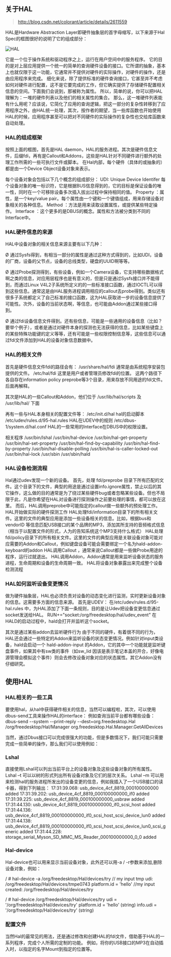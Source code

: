 ## 关于HAL

>http://blog.csdn.net/colorant/article/details/2611559

HAL是Hardware Abstraction Layer即硬件抽象层的首字母缩写，以下来源于Hal Spec的框图很好的说明了它的组成部分：

![HAL](http://p.blog.csdn.net/images/p_blog_csdn_net/colorant/hal-arch.png  "HAL")

它是一个位于操作系统和驱动程序之上，运行在用户空间中的服务程序。
它的目的是对上层应用提供一个统一的简单的查询硬件设备的接口。它所谓的抽象，基本上也就仅限于这一功能，它通常并不提供对硬件的实际操作，对硬件的操作，还是由应用程序来完成。
细化来说，除了提供标准的硬件查询接口，它甚至并不考虑如何对硬件进行配置，这不是它要完成的工作，但它确实提供了存储硬件配置相关信息的空间。下面我们会说到，那被称为属性。
所以，简单的说，你可以把HAL理解为：一堆的硬件列表以及他们的相关属性的集合。
那么，这一堆硬件列表能有什么用呢？应该说，它简化了应用的查询逻辑，把这一部分的复杂性转移到了应用程序之外，由HAL统一处理，其次，按作者的期望，当一些库函数也开始使用HAL的时候，应用程序甚至可以把对不同硬件的实际操作的复杂性也交给库函数来自动处理。

###  HAL的组成框架
按照上面的框图，首先是HAL daemon，HAL的服务进程。其次是硬件信息文件，后缀fdi，再有是Callout和Addons，这些是HAL针对不同硬件进行额外的处理工作所需的一些可执行文件或脚本。
在Hal内部，每个硬件（具体的或抽象的）都是由一个Device Object设备对象来表示。
 
每个设备对象会包括以下几个概念的组成部分：
UDI: Unique Device Identifer 每个设备对象的唯一标识符，它是根据BUS信息得到的，它的目标是保证设备的唯一性，同时在一个可移除设备多次插入拔出过程中保持相同的值。
Property ：属性，是一个key/value pair。每个属性由一个键和一个键值组成，用来存储设备对象相关的各种信息。
Method ：方法是用来读取设置属性，或提供某些特定操作。
Interface ：这个更多的是DBUS的概念。属性和方法被分类到不同的Interface中。

###  HAL硬件信息的来源
HAL中设备对象的相关信息来源主要有以下几种：
 
Ø       通过Sysfs得到，有相当一部分的属性是通过这种方式得到的，比如UDI，设备的厂商，设备的父节点，设备的总线类型，硬盘的UUID啊等等。
 
Ø       通过Probe探测得到，有些设备，例如一个Camera设备，它支持哪些数据格式啊之类的信息，对应用层程序也是有意义的，但是只是通过Sysfs接口并不能得到，而通过Linux V4L2子系统所定义的的一些标准接口函数，通过IOCTL可以得到这些信息。通常这是由HAL服务进程调用相应的callout去probe得到。类似还有很多子系统都定义了自己标准的接口函数，这为HAL获取进一步的设备信息提供了可能性。次外，设备的当前状态啊，等信息，也可能由Addon通过某些接口得到。
 
Ø       通过fdi设备信息文件得到。还有些信息，可能是一些通用的设备信息（比如？要举个例子），或者是通过对硬件本身的探测也无法获得的信息，比如某些键盘上的某些特殊功能键的定义等等，还有可能是一些权限控制信息等，这些信息可以通过fdi文件添加到HAL的设备对象信息数据中。

### HAL的相关文件
首先是硬件信息文件fdi的路径会有：
/usr/share/hal/fdi 通常是由系统程序安装包提供的文件。
/etc/hal/fdi 这里是用户或者管理员修改fdi的位置。
这两个路径下各自存在information policy preprobe等3个目录，用来存放不同用途的fdi文件。后面再解释。
 
其次是HAL的一些Callout和Addon，他们位于 /usr/lib/hal/scripts 及 /usr/lib/hal/ 下面
 
再有一些与HAL本身相关的配置文件等：
/etc/init.d/hal hal的启动脚本
/etc/udev/rules.d/95-hal.rules  HAL在UDEV中的规则
/etc/dbus-1/system.d/hal.conf  HAL的一些常用的Interface在DBUS中的权限设置。
 
相关程序
/usr/bin/lshal
/usr/bin/hal-device
/usr/bin/hal-get-property
/usr/bin/hal-set-property
/usr/bin/hal-find-by-capability
/usr/bin/hal-find-by-property
/usr/bin/hal-disable-polling
/usr/bin/hal-is-caller-locked-out
/usr/bin/hal-lock
/usr/sbin
/usr/sbin/hald

### HAL设备检测流程
Hal通过udev发现一个新的设备。
首先，处理 fdi/preprobe 目录下所有匹配的文件。这个目录下的文件，典型的用途是通过设置info.ignore属性，禁止以后的其它操作，这么做的目的通常是为了绕过某些硬件bug或者忽略某些设备。但也不局限于此，凡是你希望在HAL对设备进行探测操作之前要处理的事情，都可以放在这里。
而后，HAL调用preprobe中可能指定的callout做一些额外的预处理工作。
HAL开始做实际的硬件探测工作
HAL处理fdi/information目录下的所有相关文件。这里的文件的典型应用是添加一些设备相关的信息。比如，根据bus和vendorID 等信息匹配USB接口的某个品牌的MP3，添加其所支持的音频格式信息（相当于以配置文件的形式，人为的告知系统这个MP3支持什么格式）
HAL处理fdi/policy目录下的所有相关文件。这里的文件的典型应用是关联设备对象可能对应需要的Addon和Callout，例如键盘设备可能会需要绑定一个名为hald-addon-keyboard的addon
HAL调用Callout ，通常来说Callout都是一些做Probe用途的程序，运行过就退出。
HAL调用Addon，Addon通常是用来监听设备状态的服务进程，生命周期和设备的生命周期一致。
HAL将设备对象暴露出来完成整个设备检测流程

### HAL如何监听设备变更情况
做为硬件抽象层，HAL也必须负责对设备的动态变化进行监测，实时更新设备对象的信息。这需要多方面的信息来源。
首先是UDEV：
在/etc/udev/rules.d/95-hal.rules 中，为HAL添加了下面一条规则，目的是让Udev把设备变更信息通过socket发送给HAL。
RUN+="socket:/org/freedesktop/hal/udev_event"
在HALD的启动过程中，hald会打开并监听这个socket。
 
其次是通过某些addon去监听硬件行为
由于不同的硬件，有着很不同的行为，HAL还会通过一些特定的Addon来监听设备的状态变更情况。例如针对input类设备，hald会启动一个 hald-addon-input 的Addon，它的其中一个功能就是监听键盘事件，如果其中有sw类的事件（如sw_lid 因该是表示笔记本盖的开合，好像电源管理会模拟这个事件）则会去修改设备对象对应的状态属性。其它Addon没有仔细研究。

## 使用HAL

### HAL相关的一些工具
要使用hal，从hal中获得硬件相关的信息，当然可以编程啦，其次，可以使用dbus-send工具来操作HAL的interface：
例如查询当前平台都有哪些设备：
dbus-send --system --print-reply --dest=org.freedesktop.Hal /org/freedesktop/Hal/Manager org.freedesktop.Hal.Manager.GetAllDevices
 
当然，通过Dbus接口可以完成很强大的功能，但是多数情况下，我们可能只需要完成一些简单的操作，那么我们可以使用例如：

### Lshal

直接使用Lshal可以列出当前平台上的设备对象及这些设备对象的所有属性。
Lshal –t 可以以树的形式列出所有设备对象及它们的层次关系。
Lshal –m 可以用来检测hal的服务进程所发出的设备变更的信息，例如我插入了一个USB接口的读卡器，得到下列输出：
17:31:39.068: usb_device_4cf_8819_000100000000 added
17:31:39.202: usb_device_4cf_8819_000100000000_if0 added
17:31:39.225: usb_device_4cf_8819_000100000000_usbraw added
17:31:44.130: usb_device_4cf_8819_000100000000_if0_scsi_host added
17:31:44.136: usb_device_4cf_8819_000100000000_if0_scsi_host_scsi_device_lun0 added
17:31:44.138: usb_device_4cf_8819_000100000000_if0_scsi_host_scsi_device_lun0_scsi_generic added
17:31:44.228: storage_serial_Myson_SD_MMC_MS_Reader_000100000000_0_0 added

### Hal-device
Hal-device也可以用来显示当前设备对象，此外还可以用-a / -r参数来添加,删除设备对象，例如：
 
/ # hal-device -a /org/freedesktop/Hal/devices/try // my input
tmp udi: /org/freedesktop/Hal/devices/tmpe0743
platform.id = 'hello' //my input
created: /org/freedesktop/Hal/devices/try
 
/ # hal-device /org/freedesktop/Hal/devices/try
udi = '/org/freedesktop/Hal/devices/try'
  platform.id = 'hello'  (string)
  info.udi = '/org/freedesktop/Hal/devices/try'  (string)

### 配置文件
当然Hal的最常见的用法，还是通过修改和创建HAL的fdi文件，借助基于HAL的一系列程序，完成个人所需的定制的功能。
例如，将你的USB接口的MP3在自动插入时，以指定的名字Mount到指定的位置等。
